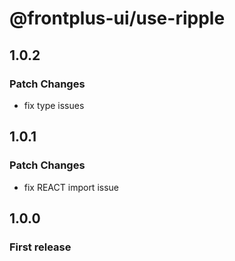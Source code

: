 # @frontplus-ui/use-ripple

## 1.0.2

### Patch Changes

- fix type issues

## 1.0.1

### Patch Changes

- fix REACT import issue

## 1.0.0

### First release
